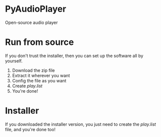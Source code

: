 # PyAudioPlayer
Open-source audio player

# Run from source
If you don't trust the installer, then you can set up the software all by yourself.
1. Download the zip file
2. Extract it wherever you want
3. Config the file as you want
4. Create _play.list_
5. You're done!

# Installer
If you downloaded the installer version, you just need to create the _play.list_ file, and you're done too!
